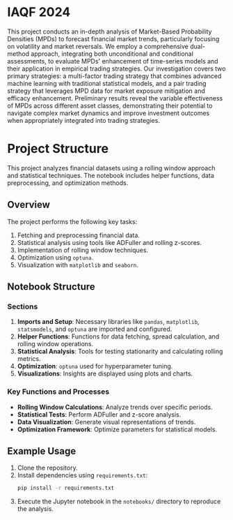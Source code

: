 # IAQF 2024 

This project conducts an in-depth analysis of Market-Based Probability Densities (MPDs) to
forecast financial market trends, particularly focusing on volatility and market reversals. We
employ a comprehensive dual-method approach, integrating both unconditional and
conditional assessments, to evaluate MPDs' enhancement of time-series models and their
application in empirical trading strategies. Our investigation covers two primary strategies: a
multi-factor trading strategy that combines advanced machine learning with traditional
statistical models, and a pair trading strategy that leverages MPD data for market exposure
mitigation and efficacy enhancement. Preliminary results reveal the variable effectiveness of
MPDs across different asset classes, demonstrating their potential to navigate complex market
dynamics and improve investment outcomes when appropriately integrated into trading
strategies.

# Project Structure

This project analyzes financial datasets using a rolling window approach and statistical techniques. The notebook includes helper functions, data preprocessing, and optimization methods.

## Overview
The project performs the following key tasks:
1. Fetching and preprocessing financial data.
2. Statistical analysis using tools like ADFuller and rolling z-scores.
3. Implementation of rolling window techniques.
4. Optimization using `optuna`.
5. Visualization with `matplotlib` and `seaborn`.

## Notebook Structure

### Sections
1. **Imports and Setup**: Necessary libraries like `pandas`, `matplotlib`, `statsmodels`, and `optuna` are imported and configured.
2. **Helper Functions**: Functions for data fetching, spread calculation, and rolling window operations.
3. **Statistical Analysis**: Tools for testing stationarity and calculating rolling metrics.
4. **Optimization**: `optuna` used for hyperparameter tuning.
5. **Visualizations**: Insights are displayed using plots and charts.

### Key Functions and Processes
- **Rolling Window Calculations**: Analyze trends over specific periods.
- **Statistical Tests**: Perform ADFuller and z-score analysis.
- **Data Visualization**: Generate visual representations of trends.
- **Optimization Framework**: Optimize parameters for statistical models.

## Example Usage
1. Clone the repository.
2. Install dependencies using `requirements.txt`:
   ```bash
   pip install -r requirements.txt
   ```
3. Execute the Jupyter notebook in the `notebooks/` directory to reproduce the analysis.

